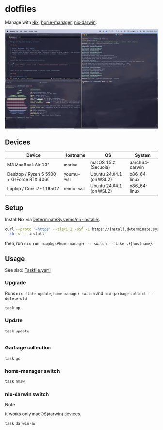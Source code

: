 # dotfiles

Manage with [Nix](https://nixos.org), [home-manager](https://github.com/nix-community/home-manager), [nix-darwin](https://github.com/LnL7/nix-darwin).

![](./images/darwin-screenshot.png)

## Devices

| Device | Hostname | OS | System |
|  --    |   --     | -- |  --    |
| M3 MacBook Air 13" | marisa | macOS 15.2 (Sequoia) | aarch64-darwin |
| Desktop / Ryzen 5 5500 + GeForce RTX 4060 | youmu-wsl | Ubuntu 24.04.1 (on WSL2) | x86_64-linux |
| Laptop / Core i7-1195G7 | reimu-wsl | Ubuntu 24.04.1 (on WSL2) | x86_64-linux |

## Setup

Install Nix via [DeterminateSystems/nix-installer](https://github.com/DeterminateSystems/nix-installer).

```sh
curl --proto '=https' --tlsv1.2 -sSf -L https://install.determinate.systems/nix | \
  sh -s -- install
```

then, run `nix run nixpkgs#home-manager -- switch --flake .#{hostname}`.

## Usage

See also: [Taskfile.yaml](https://github.com/Allianaab2m/dotfiles/blob/main/Taskfile.yaml)

### Upgrade

Runs `nix flake update`, `home-manager switch` and `nix-garbage-collect --delete-old`

```sh
task up
```

### Update

```sh
task update
```
```
```

### Garbage collection

```sh
task gc
```

### home-manager switch

```sh
task hmsw
```

### nix-darwin switch

> [!NOTE]
> It works only macOS(darwin) devices.

```sh
task darwin-sw
```


